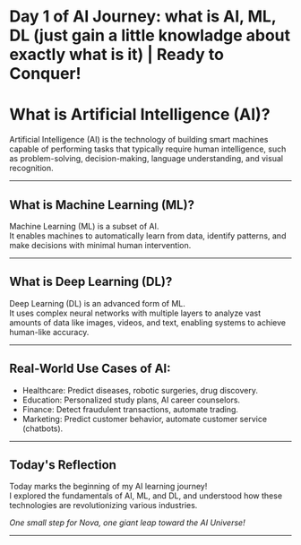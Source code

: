 # Day 1 of AI Journey: what is AI, ML, DL (just gain a little knowladge about exactly what is it) | Ready to Conquer! 
# What is Artificial Intelligence (AI)?
Artificial Intelligence (AI) is the technology of building smart machines capable of performing tasks that typically require human intelligence, such as problem-solving, decision-making, language understanding, and visual recognition.

---

## What is Machine Learning (ML)?
Machine Learning (ML) is a subset of AI.  
It enables machines to automatically learn from data, identify patterns, and make decisions with minimal human intervention.

---

## What is Deep Learning (DL)?
Deep Learning (DL) is an advanced form of ML.  
It uses complex neural networks with multiple layers to analyze vast amounts of data like images, videos, and text, enabling systems to achieve human-like accuracy.

---

## Real-World Use Cases of AI:

- Healthcare: Predict diseases, robotic surgeries, drug discovery.
- Education: Personalized study plans, AI career counselors.
- Finance: Detect fraudulent transactions, automate trading.
- Marketing: Predict customer behavior, automate customer service (chatbots).

---

## Today's Reflection
Today marks the beginning of my AI learning journey!  
I explored the fundamentals of AI, ML, and DL, and understood how these technologies are revolutionizing various industries.  

*One small step for Nova, one giant leap toward the AI Universe!* 

---

